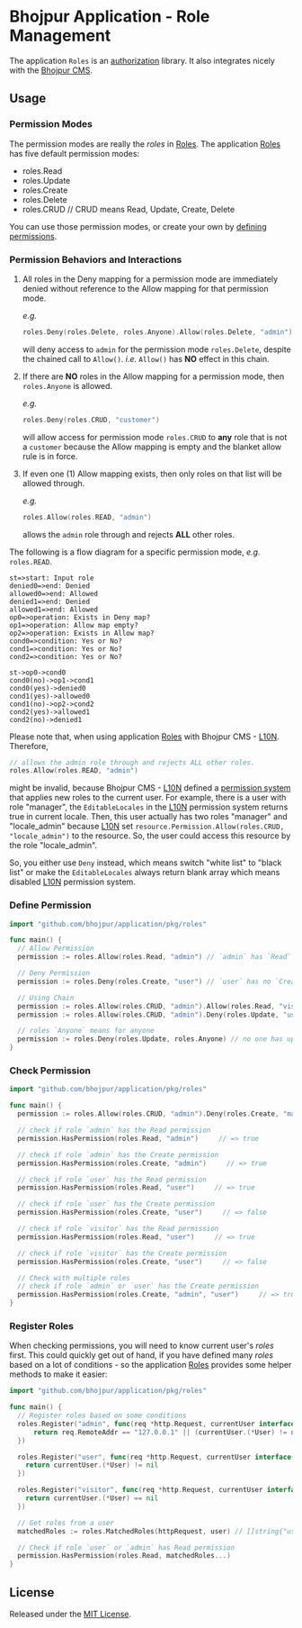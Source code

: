 # Bhojpur Application - Role Management

The application `Roles` is an [authorization](https://en.wikipedia.org/wiki/Authorization) library. It also integrates nicely with the [Bhojpur CMS](http://github.com/bhojpur/cms).

## Usage

### Permission Modes

The permission modes are really the *roles* in [Roles](https://github.com/bhojpur/application/pkg/roles). The application [Roles](https://github.com/bhojpur/application/pkg/roles) has five default permission modes:

- roles.Read
- roles.Update
- roles.Create
- roles.Delete
- roles.CRUD   // CRUD means Read, Update, Create, Delete

You can use those permission modes, or create your own by [defining permissions](#define-permission).

### Permission Behaviors and Interactions

1. All roles in the Deny mapping for a permission mode are immediately denied without reference to the Allow mapping for that permission mode.

    *e.g.*

    ```go
    roles.Deny(roles.Delete, roles.Anyone).Allow(roles.Delete, "admin")
    ```

     will deny access to `admin` for the permission mode `roles.Delete`, despite the chained call to `Allow()`. *i.e.* `Allow()` has **NO** effect in this chain.

2. If there are **NO** roles in the Allow mapping for a permission mode, then `roles.Anyone` is allowed.

    *e.g.*

    ```go
    roles.Deny(roles.CRUD, "customer")
    ```

    will allow access for permission mode `roles.CRUD` to **any** role that is not a `customer` because the Allow mapping is empty and the blanket allow rule is in force.

3. If even one (1) Allow mapping exists, then only roles on that list will be allowed through.

    *e.g.*

    ```go
    roles.Allow(roles.READ, "admin")
    ```

    allows the `admin` role through and rejects **ALL** other roles.

The following is a flow diagram for a specific permission mode, *e.g.* `roles.READ`.

``` flow
st=>start: Input role
denied0=>end: Denied
allowed0=>end: Allowed
denied1=>end: Denied
allowed1=>end: Allowed
op0=>operation: Exists in Deny map?
op1=>operation: Allow map empty?
op2=>operation: Exists in Allow map?
cond0=>condition: Yes or No?
cond1=>condition: Yes or No?
cond2=>condition: Yes or No?

st->op0->cond0
cond0(no)->op1->cond1
cond0(yes)->denied0
cond1(yes)->allowed0
cond1(no)->op2->cond2
cond2(yes)->allowed1
cond2(no)->denied1
```

Please note that, when using application [Roles](https://github.com/bhojpur/application/pkg/roles) with Bhojpur CMS - [L10N](http://github.com/bhojpur/cms/pkg/l10n). Therefore,

```go
// allows the admin role through and rejects ALL other roles.
roles.Allow(roles.READ, "admin")
```

might be invalid, because Bhojpur CMS - [L10N](http://github.com/bhojpur/cms/pkg/l10n) defined a [permission system](http://github.com/bhojpur/cms/pkg/l10n#editable-locales) that applies new roles to the current user. For example, there is a user with role "manager", the `EditableLocales` in the [L10N](http://github.com/bhojpur/cms/pkg/l10n) permission system returns true in current locale. Then, this user actually has two roles "manager" and "locale_admin" because [L10N](http://github.com/bhojpur/cms/pkg/l10n) set `resource.Permission.Allow(roles.CRUD, "locale_admin")` to the resource. So, the user could access this resource by the role "locale\_admin".

So, you either use `Deny` instead, which means switch "white list" to "black list" or make the `EditableLocales` always return blank array which means disabled [L10N](http://github.com/bhojpur/cms/pkg/l10n) permission system.

### Define Permission

```go
import "github.com/bhojpur/application/pkg/roles"

func main() {
  // Allow Permission
  permission := roles.Allow(roles.Read, "admin") // `admin` has `Read` permission, `admin` is a role name

  // Deny Permission
  permission := roles.Deny(roles.Create, "user") // `user` has no `Create` permission

  // Using Chain
  permission := roles.Allow(roles.CRUD, "admin").Allow(roles.Read, "visitor") // `admin` has `CRUD` permissions, `visitor` only has `Read` permission
  permission := roles.Allow(roles.CRUD, "admin").Deny(roles.Update, "user") // `admin` has `CRUD` permissions, `user` doesn't has `Update` permission

  // roles `Anyone` means for anyone
  permission := roles.Deny(roles.Update, roles.Anyone) // no one has update permission
}
```

### Check Permission

```go
import "github.com/bhojpur/application/pkg/roles"

func main() {
  permission := roles.Allow(roles.CRUD, "admin").Deny(roles.Create, "manager").Allow(roles.Read, "visitor")

  // check if role `admin` has the Read permission
  permission.HasPermission(roles.Read, "admin")     // => true

  // check if role `admin` has the Create permission
  permission.HasPermission(roles.Create, "admin")     // => true

  // check if role `user` has the Read permission
  permission.HasPermission(roles.Read, "user")     // => true

  // check if role `user` has the Create permission
  permission.HasPermission(roles.Create, "user")     // => false

  // check if role `visitor` has the Read permission
  permission.HasPermission(roles.Read, "user")     // => true

  // check if role `visitor` has the Create permission
  permission.HasPermission(roles.Create, "user")     // => false

  // Check with multiple roles
  // check if role `admin` or `user` has the Create permission
  permission.HasPermission(roles.Create, "admin", "user")     // => true
}
```

### Register Roles

When checking permissions, you will need to know current user's *roles* first. This could quickly get out of hand, if you have defined many *roles* based on a lot of conditions - so the application [Roles](https://github.com/bhojpur/application/pkg/roles) provides some helper methods to make it easier:

```go
import "github.com/bhojpur/application/pkg/roles"

func main() {
  // Register roles based on some conditions
  roles.Register("admin", func(req *http.Request, currentUser interface{}) bool {
      return req.RemoteAddr == "127.0.0.1" || (currentUser.(*User) != nil && currentUser.(*User).Role == "admin")
  })

  roles.Register("user", func(req *http.Request, currentUser interface{}) bool {
    return currentUser.(*User) != nil
  })

  roles.Register("visitor", func(req *http.Request, currentUser interface{}) bool {
    return currentUser.(*User) == nil
  })

  // Get roles from a user
  matchedRoles := roles.MatchedRoles(httpRequest, user) // []string{"user", "admin"}

  // Check if role `user` or `admin` has Read permission
  permission.HasPermission(roles.Read, matchedRoles...)
}
```

## License

Released under the [MIT License](http://opensource.org/licenses/MIT).